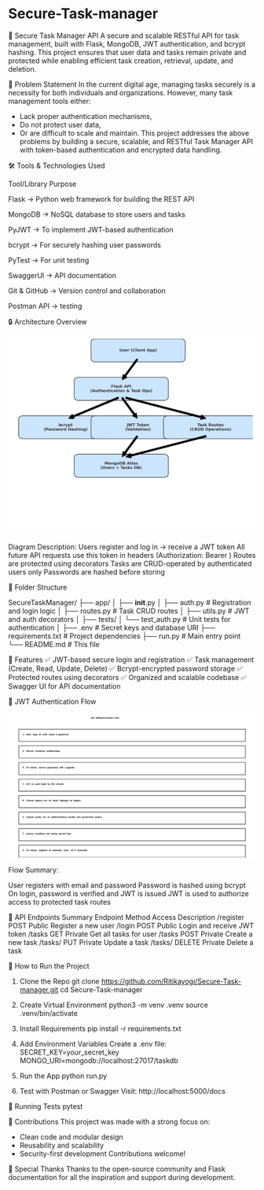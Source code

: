 # Secure-Task-manager
📌 Secure Task Manager API
A secure and scalable RESTful API for task management, built with Flask, MongoDB, JWT authentication, and bcrypt hashing. This project ensures that user data and tasks remain private and protected while enabling efficient task creation, retrieval, update, and deletion.

🧩 Problem Statement
In the current digital age, managing tasks securely is a necessity for both individuals and organizations. However, many task management tools either:
* Lack proper authentication mechanisms,
* Do not protect user data,
* Or are difficult to scale and maintain.
This project addresses the above problems by building a secure, scalable, and RESTful Task Manager API with token-based authentication and encrypted data handling.

🛠️ Tools & Technologies Used

Tool/Library	         Purpose

Flask	       ->        Python web framework for building the REST API

MongoDB      ->        NoSQL database to store users and tasks

PyJWT 	     ->        To implement JWT-based authentication

bcrypt	     ->        For securely hashing user passwords

PyTest       ->  	     For unit testing

SwaggerUI    ->	       API documentation

Git & GitHub ->	       Version control and collaboration

Postman	API  ->        testing


🔒 Architecture Overview

![Secure Task Manager Architecture](Secure_Task_Manager_Architecture.png)


Diagram Description:
Users register and log in → receive a JWT token
All future API requests use this token in headers (Authorization: Bearer <token>)
Routes are protected using decorators
Tasks are CRUD-operated by authenticated users only
Passwords are hashed before storing

📂 Folder Structure

SecureTaskManager/
├── app/
│   ├── __init__.py
│   ├── auth.py          # Registration and login logic
│   ├── routes.py        # Task CRUD routes
│   ├── utils.py         # JWT and auth decorators
│
├── tests/
│   └── test_auth.py     # Unit tests for authentication
│
├── .env                 # Secret keys and database URI
├── requirements.txt     # Project dependencies
├── run.py               # Main entry point
└── README.md            # This file

🚀 Features
✅ JWT-based secure login and registration
✅ Task management (Create, Read, Update, Delete)
✅ Bcrypt-encrypted password storage
✅ Protected routes using decorators
✅ Organized and scalable codebase
✅ Swagger UI for API documentation

🔐 JWT Authentication Flow

![JWT Flow](JWT_Auth_Flow_SecureTaskManager.png)

Flow Summary:

User registers with email and password
Password is hashed using bcrypt
On login, password is verified and JWT is issued
JWT is used to authorize access to protected task routes

📘 API Endpoints Summary
Endpoint	     Method	   Access	     Description
/register      POST	     Public	     Register a new user
/login	       POST	     Public	     Login and receive JWT token
/tasks	       GET	     Private	   Get all tasks for user
/tasks	       POST	     Private	   Create a new task
/tasks/<id>	   PUT	     Private	   Update a task
/tasks/<id>	   DELETE	   Private	   Delete a task

🔬 How to Run the Project

1. Clone the Repo
  git clone https://github.com/Ritikayogi/Secure-Task-manager.git
  cd Secure-Task-manager

3. Create Virtual Environment
  python3 -m venv .venv
  source .venv/bin/activate

4. Install Requirements
  pip install -r requirements.txt

5. Add Environment Variables
  Create a .env file:
    SECRET_KEY=your_secret_key
  MONGO_URI=mongodb://localhost:27017/taskdb

6. Run the App
  python run.py
  
7. Test with Postman or Swagger
  Visit: http://localhost:5000/docs

🧪 Running Tests
    pytest

    
📌 Contributions
This project was made with a strong focus on:
* Clean code and modular design
* Reusability and scalability
* Security-first development
Contributions welcome!

🙌 Special Thanks
Thanks to the open-source community and Flask documentation for all the inspiration and support during development.



